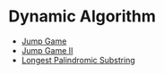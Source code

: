 # Dynamic Algorithm

- [Jump Game](../Jump%20Game)
- [Jump Game II](../Jump%20Game%20II)
- [Longest Palindromic Substring](../Longest%20Palindromic%20Substring)
